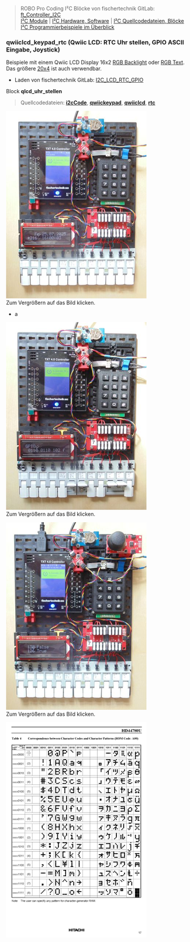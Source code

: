 
> ROBO Pro Coding I²C Blöcke von fischertechnik GitLab: [ft_Controller_I2C](https://git.fischertechnik-cloud.com/i2c/ft_Controller_I2C)\
> [I²C Module](https://elssner.github.io/ft-Controller-I2C/#tabelle-1) |
[I²C Hardware, Software](https://elssner.github.io/ft-Controller-I2C/#ic) |
[I²C Quellcodedateien, Blöcke](https://elssner.github.io/ft-Controller-I2C/#beschreibung-der-quellcodedateien-alphabetisch-geordnet)\
[I²C Programmierbeispiele im Überblick](../examples)


### qwiiclcd_keypad_rtc (Qwiic LCD: RTC Uhr stellen, GPIO ASCII Eingabe, Joystick)

Beispiele mit einem Qwiic LCD Display 16x2 [RGB Backlight](https://www.sparkfun.com/products/16396) oder [RGB Text](https://www.sparkfun.com/products/16397). Das größere [20x4](https://www.sparkfun.com/products/16398) ist auch verwendbar.
* Laden von fischertechnik GitLab: [I2C_LCD_RTC_GPIO](https://git.fischertechnik-cloud.com/i2c/I2C_LCD_RTC_GPIO)


Block **qlcd_uhr_stellen**
> Quellcodedateien: **[i2cCode](../#i2ccodepy)**, **[qwiickeypad](../#qwiickeypadpy)**, **[qwiiclcd](../#qwiiclcdpy)**, **[rtc](../#rtcpy)**


[![](DSC00500_384.JPG)](DSC00500.JPG)\
Zum Vergrößern auf das Bild klicken.

* a


[![](DSC00496_384.JPG)](DSC00496.JPG)\
Zum Vergrößern auf das Bild klicken.


[![](DSC00506_384.JPG)](DSC00506.JPG)\
Zum Vergrößern auf das Bild klicken.



![](zeichensatz_384.png)

